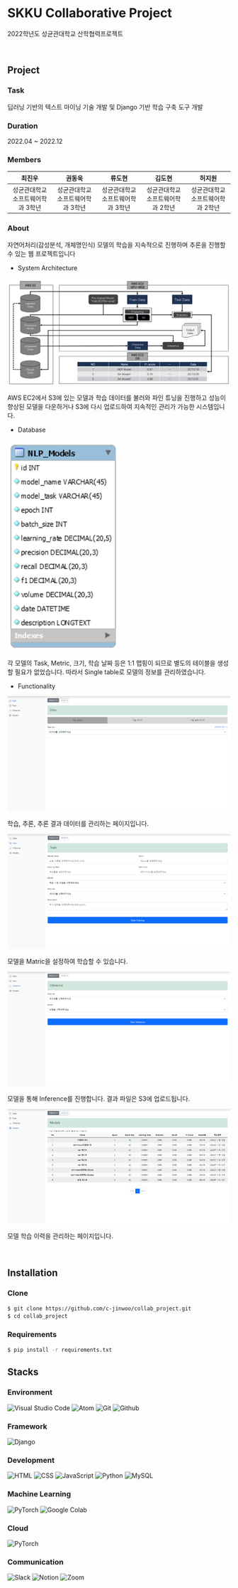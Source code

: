 # SKKU Collaborative Project
2022학년도 성균관대학교 산학협력프로젝트

</br>

## Project
### Task
딥러닝 기반의 텍스트 마이닝 기술 개발 및 Django 기반 학습 구축 도구 개발
### Duration
2022.04 ~ 2022.12
### Members
|최진우|권동욱|류도현|김도현|허지원|
|:---:|:---:|:---:|:---:|:---:|
|성균관대학교 소프트웨어학과 3학년|성균관대학교 소프트웨어학과 3학년|성균관대학교 소프트웨어학과 3학년|성균관대학교 소프트웨어학과 2학년|성균관대학교 소프트웨어학과 2학년|

### About
자연어처리(감성분석, 개체명인식) 모델의 학습을 지속적으로 진행하며 추론을 진행할 수 있는 웹 프로젝트입니다


- System Architecture

![SystemArchitecture](./img/sa.png)

AWS EC2에서 S3에 있는 모델과 학습 데이터를 불러와 파인 튜닝을 진행하고 성능이 향상된 모델을 다운하거나 S3에 다시 업로드하여 지속적인 관리가 가능한 시스템입니다.

- Database

![ERD](./img/erd.png)

각 모델의 Task, Metric, 크기, 학습 날짜 등은 1:1 맵핑이 되므로 
별도의 테이블을 생성할 필요가 없었습니다. 따라서 Single table로 모델의 정보를 관리하였습니다.

- Functionality

![page_data](./img/page_data.png)

학습, 추론, 추론 결과 데이터를 관리하는 페이지입니다.

![page_data](./img/page_train.png)

모델을 Matric을 설정하여 학습할 수 있습니다.

![page_data](./img/page_inference.png)

모델을 통해 Inference를 진행합니다. 결과 파일은 S3에 업로드됩니다.

![page_data](./img/page_model.png)

모델 학습 이력을 관리하는 페이지입니다.

</br>

## Installation
### Clone
``` bash
$ git clone https://github.com/c-jinwoo/collab_project.git
$ cd collab_project
```
### Requirements
``` bash
$ pip install -r requirements.txt
```

## Stacks

### Environment
![Visual Studio Code](https://img.shields.io/badge/Visual%20Studio%20Code-007ACC?style=for-the-badge&logo=Visual%20Studio%20Code&logoColor=white)
![Atom](https://img.shields.io/badge/atom-66595C?style=for-the-badge&logo=atom&logoColor=white)
![Git](https://img.shields.io/badge/Git-F05032?style=for-the-badge&logo=Git&logoColor=white)
![Github](https://img.shields.io/badge/GitHub-181717?style=for-the-badge&logo=GitHub&logoColor=white)

### Framework
![Django](https://img.shields.io/badge/django-092E20?style=for-the-badge&logo=django&logoColor=white)

### Development
![HTML](https://img.shields.io/badge/html5-E34F26?style=for-the-badge&logo=html5&logoColor=white)
![CSS](https://img.shields.io/badge/css3-1572B6?style=for-the-badge&logo=css3&logoColor=white)
![JavaScript](https://img.shields.io/badge/javascript-F7DF1E?style=for-the-badge&logo=javascript&logoColor=white)
![Python](https://img.shields.io/badge/python-3776AB?style=for-the-badge&logo=python&logoColor=white)
![MySQL](https://img.shields.io/badge/mysql-4479A1?style=for-the-badge&logo=mysql&logoColor=white)

### Machine Learning
![PyTorch](https://img.shields.io/badge/pytorch-EE4C2C?style=for-the-badge&logo=pytorch&logoColor=white)
![Google Colab](https://img.shields.io/badge/googlecolab-F9AB00?style=for-the-badge&logo=googlecolab&logoColor=white)

### Cloud
![PyTorch](https://img.shields.io/badge/amazonaws-232F3E?style=for-the-badge&logo=amazonaws&logoColor=white)

### Communication
![Slack](https://img.shields.io/badge/Slack-4A154B?style=for-the-badge&logo=Slack&logoColor=white)
![Notion](https://img.shields.io/badge/Notion-000000?style=for-the-badge&logo=Notion&logoColor=white)
![Zoom](https://img.shields.io/badge/zoom-2D8CFF?style=for-the-badge&logo=zoom%20Meet&logoColor=white)
